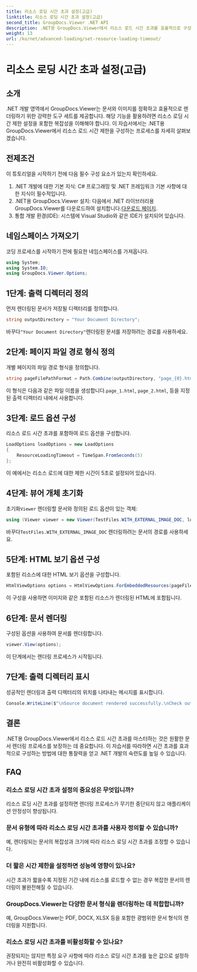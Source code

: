 ```yaml
---
title: 리소스 로딩 시간 초과 설정(고급)
linktitle: 리소스 로딩 시간 초과 설정(고급)
second_title: GroupDocs.Viewer .NET API
description: .NET용 GroupDocs.Viewer에서 리소스 로드 시간 초과를 효율적으로 구성하는 방법을 알아보세요. 정밀하고 안정적인 마스터 문서 렌더링.
weight: 13
url: /ko/net/advanced-loading/set-resource-loading-timeout/
---
```


# 리소스 로딩 시간 초과 설정(고급)

## 소개
.NET 개발 영역에서 GroupDocs.Viewer는 문서와 이미지를 정확하고 효율적으로 렌더링하기 위한 강력한 도구 세트를 제공합니다. 해당 기능을 활용하려면 리소스 로딩 시간 제한 설정을 포함한 복잡성을 이해해야 합니다. 이 자습서에서는 .NET용 GroupDocs.Viewer에서 리소스 로드 시간 제한을 구성하는 프로세스를 자세히 살펴보겠습니다.
## 전제조건
이 튜토리얼을 시작하기 전에 다음 필수 구성 요소가 있는지 확인하세요.
1. .NET 개발에 대한 기본 지식: C# 프로그래밍 및 .NET 프레임워크 기본 사항에 대한 지식이 필수적입니다.
2.  .NET용 GroupDocs.Viewer 설치: 다음에서 .NET 라이브러리용 GroupDocs.Viewer를 다운로드하여 설치합니다.[다운로드 페이지](https://releases.groupdocs.com/viewer/net/).
3. 통합 개발 환경(IDE): 시스템에 Visual Studio와 같은 IDE가 설치되어 있습니다.

## 네임스페이스 가져오기
코딩 프로세스를 시작하기 전에 필요한 네임스페이스를 가져옵니다.
```csharp
using System;
using System.IO;
using GroupDocs.Viewer.Options;
```

## 1단계: 출력 디렉터리 정의
먼저 렌더링된 문서가 저장될 디렉터리를 정의합니다.
```csharp
string outputDirectory = "Your Document Directory";
```
 바꾸다`"Your Document Directory"`렌더링된 문서를 저장하려는 경로를 사용하세요.
## 2단계: 페이지 파일 경로 형식 정의
개별 페이지의 파일 경로 형식을 정의합니다.
```csharp
string pageFilePathFormat = Path.Combine(outputDirectory, "page_{0}.html");
```
 이 형식은 다음과 같은 파일 이름을 생성합니다.`page_1.html`, `page_2.html`, 등을 지정된 출력 디렉터리 내에서 사용합니다.
## 3단계: 로드 옵션 구성
리소스 로드 시간 초과를 포함하여 로드 옵션을 구성합니다.
```csharp
LoadOptions loadOptions = new LoadOptions
{
    ResourceLoadingTimeout = TimeSpan.FromSeconds(5)
};
```
이 예에서는 리소스 로드에 대한 제한 시간이 5초로 설정되어 있습니다.
## 4단계: 뷰어 개체 초기화
 초기화`Viewer` 렌더링할 문서와 정의된 로드 옵션이 있는 객체:
```csharp
using (Viewer viewer = new Viewer(TestFiles.WITH_EXTERNAL_IMAGE_DOC, loadOptions))
```
 바꾸다`TestFiles.WITH_EXTERNAL_IMAGE_DOC` 렌더링하려는 문서의 경로를 사용하세요.
## 5단계: HTML 보기 옵션 구성
포함된 리소스에 대한 HTML 보기 옵션을 구성합니다.
```csharp
HtmlViewOptions options = HtmlViewOptions.ForEmbeddedResources(pageFilePathFormat);
```
이 구성을 사용하면 이미지와 같은 포함된 리소스가 렌더링된 HTML에 포함됩니다.
## 6단계: 문서 렌더링
구성된 옵션을 사용하여 문서를 렌더링합니다.
```csharp
viewer.View(options);
```
이 단계에서는 렌더링 프로세스가 시작됩니다.
## 7단계: 출력 디렉터리 표시
성공적인 렌더링과 출력 디렉터리의 위치를 나타내는 메시지를 표시합니다.
```csharp
Console.WriteLine($"\nSource document rendered successfully.\nCheck output in {outputDirectory}.");
```

## 결론
.NET용 GroupDocs.Viewer에서 리소스 로드 시간 초과를 마스터하는 것은 원활한 문서 렌더링 프로세스를 보장하는 데 중요합니다. 이 자습서를 따라하면 시간 초과를 효과적으로 구성하는 방법에 대한 통찰력을 얻고 .NET 개발의 숙련도를 높일 수 있습니다.
## FAQ
### 리소스 로딩 시간 초과 설정의 중요성은 무엇입니까?
리소스 로딩 시간 초과를 설정하면 렌더링 프로세스가 무기한 중단되지 않고 애플리케이션 안정성이 향상됩니다.
### 문서 유형에 따라 리소스 로딩 시간 초과를 사용자 정의할 수 있습니까?
예, 렌더링되는 문서의 복잡성과 크기에 따라 리소스 로딩 시간 초과를 조정할 수 있습니다.
### 더 짧은 시간 제한을 설정하면 성능에 영향이 있나요?
시간 초과가 짧을수록 지정된 기간 내에 리소스를 로드할 수 없는 경우 복잡한 문서의 렌더링이 불완전해질 수 있습니다.
### GroupDocs.Viewer는 다양한 문서 형식을 렌더링하는 데 적합합니까?
예, GroupDocs.Viewer는 PDF, DOCX, XLSX 등을 포함한 광범위한 문서 형식의 렌더링을 지원합니다.
### 리소스 로딩 시간 초과를 비활성화할 수 있나요?
권장되지는 않지만 특정 요구 사항에 따라 리소스 로딩 시간 초과를 높은 값으로 설정하거나 완전히 비활성화할 수 있습니다.